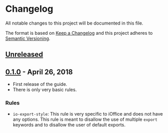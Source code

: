 # Changelog

All notable changes to this project will be documented in this file.

The format is based on [Keep a Changelog](http://keepachangelog.com/en/1.0.0/) and this project
adheres to [Semantic Versioning](http://semver.org/spec/v2.0.0.html).


## [Unreleased]


## [0.1.0] - April 26, 2018
- First release of the guide.
- There is only very basic rules.

### Rules
- `io-export-style`: This rule is very specific to iOffice and does not have any options. This rule
  is meant to disallow the use of multiple `export` keywords and to disallow the user of default
  exports.


[Unreleased]: https://github.com/ioffice/tslint-config-ioffice/compare/0.1.0...HEAD
[0.1.0]: https://github.com/ioffice/tslint-config-ioffice/compare/d35148ee5a67da205b80ea2f8da243e02977b297...0.1.0
